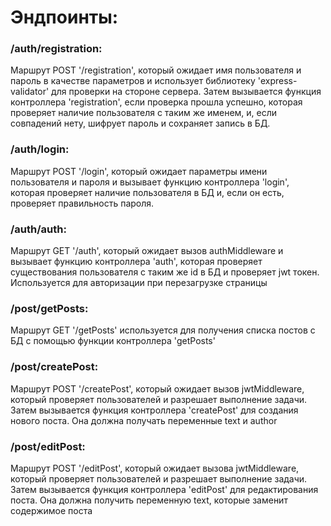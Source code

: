 # Эндпоинты:
### /auth/registration:
Маршрут POST '/registration', который ожидает имя пользователя и пароль в качестве параметров и использует библиотеку 'express-validator' для проверки на стороне сервера. Затем вызывается функция контроллера 'registration', если проверка прошла успешно, которая проверяет наличие пользователя с таким же именем, и, если совпадений нету, шифрует пароль и сохраняет запись в БД.
### /auth/login:
Маршрут POST '/login', который ожидает параметры имени пользователя и пароля и вызывает функцию контроллера 'login', которая проверяет наличие пользователя в БД и, если он есть, проверяет правильность пароля.
### /auth/auth:
Маршрут GET '/auth', который ожидает вызов authMiddleware и вызывает функцию контроллера 'auth', которая проверяет существования пользователя с таким же id в БД и проверяет jwt токен. Используется для авторизации при перезагрузке страницы 
### /post/getPosts:
Маршрут GET '/getPosts' используется для получения списка постов с БД с помощью функции контроллера 'getPosts'
### /post/createPost:
Маршрут POST '/createPost', который ожидает вызов jwtMiddleware, который проверяет пользователей и разрешает выполнение задачи. Затем вызывается функция контроллера 'createPost' для создания нового поста. Она должна получать переменные text и author
### /post/editPost:
Маршрут POST '/editPost', который ожидает вызова jwtMiddleware, который проверяет пользователей и разрешает выполнение задачи. Затем вызывается функция контроллера 'editPost' для редактирования поста. Она должна получить переменную text, которые заменит содержимое поста
